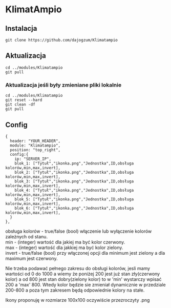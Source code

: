 # KlimatAmpio

## Instalacja
```
git clone https://github.com/dajogzum/Klimatampio
```

## Aktualizacja
```
cd ../modules/Klimatampio
git pull
```
### Aktualizacja jeśli były zmieniane pliki lokalnie<br>
```
cd ../modules/Klimatampio
git reset --hard
git clean -df
git pull
```
## Config
```
{
  header: "YOUR_HEADER",
  module: "Klimatampio",
  position: "top_right",
  config:{
    ip: "SERVER_IP",
    blok_1: ["Tytuł","ikonka.png","Jednostka",ID,obsługa kolorów,min,max,invert],
    blok_2: ["Tytuł","ikonka.png","Jednostka",ID,obsługa kolorów,min,max,invert],
    blok_3: ["Tytuł","ikonka.png","Jednostka",ID,obsługa kolorów,min,max,invert],
    blok_4: ["Tytuł","ikonka.png","Jednostka",ID,obsługa kolorów,min,max,invert],
    blok_5: ["Tytuł","ikonka.png","Jednostka",ID,obsługa kolorów,min,max,invert],
    blok_6: ["Tytuł","ikonka.png","Jednostka",ID,obsługa kolorów,min,max,invert],
  }
},
```
obsługa kolorów - true/false (bool) włączenie lub wyłączenie kolorów zależnych od stanu.<br>
min - (integer) wartość dla jakiej ma być kolor czerwony.<br>
max - (integer) wartość dla jakkiej ma być kolor zielony.<br>
invert - true/false (bool) przy włączonej opcji dla minimum jest zielony a dla maximum jest czerwony.<br>

Nie trzeba podawać pełnego zakresu do obsługi kolorów, jesli mamy wartości od 0 do 1000 a wiemy że poniżej 200 jest już stan zły(czerwony kolor) a od 800 jest stan dobry(zielony kolor) to w 'min' wystarczy wpisać 200 a 'max' 800. Wtedy kolor będzie sie zmieniał dynamicznie w przedziale 200-800 a poza tym zakresem będą odpowiednie kolory na stałe.

Ikony proponuję w rozmiarze 100x100 oczywiście przezroczyty .png
